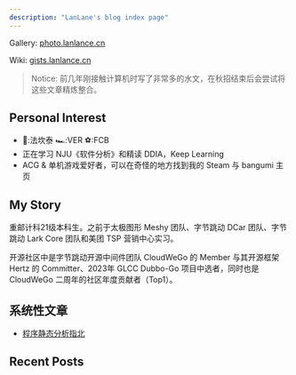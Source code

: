 ```yaml
---
description: "LanLane's blog index page"
---
```


Gallery: [photo.lanlance.cn](https://photo.lanlance.cn/)

Wiki: [gists.lanlance.cn](https://gists.lanlance.cn/)

>Notice: 前几年刚接触计算机时写了非常多的水文，在秋招结束后会尝试将这些文章精炼整合。

## Personal Interest
- 🎵:法坎泰 🏎:VER ⚽:FCB
- 正在学习 NJU《软件分析》和精读 DDIA，Keep Learning
- ACG & 单机游戏爱好者，可以在奇怪的地方找到我的 Steam 与 bangumi 主页
## My Story
重邮计科21级本科生。之前于太极图形 Meshy 团队、字节跳动 DCar 团队、字节跳动 Lark Core 团队和美团 TSP 营销中心实习。

开源社区中是字节跳动开源中间件团队 CloudWeGo 的 Member 与其开源框架 Hertz 的 Committer、2023年 GLCC Dubbo-Go 项目中选者，同时也是 CloudWeGo 二周年的社区年度贡献者（Top1）。
## 系统性文章

- [程序静态分析指北](https://gists.lanlance.cn/cssys/static-analysis)

## Recent Posts
